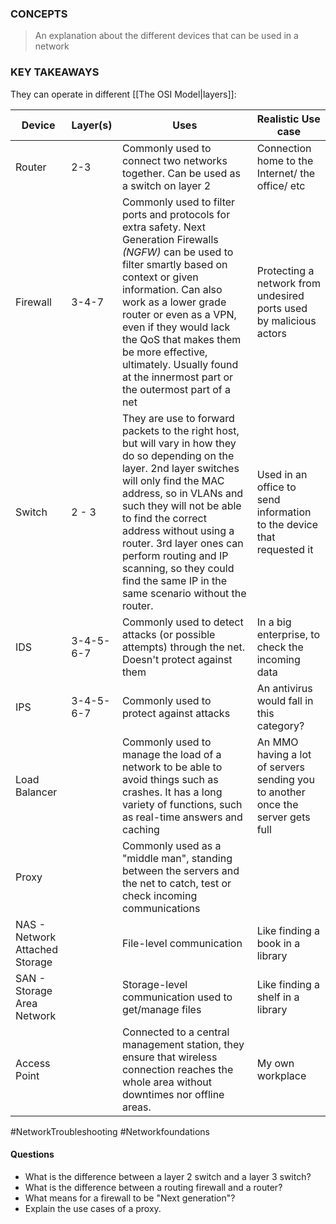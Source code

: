 ### CONCEPTS
> An explanation about the different devices that can be used in a network

### KEY TAKEAWAYS
They can operate in different [[The OSI Model|layers]]:

| Device                         | Layer(s)  | Uses                                                                                                                                                                                                                                                                                                                                                                                     | Realistic Use case                                                              |
| ------------------------------ | --------- | ---------------------------------------------------------------------------------------------------------------------------------------------------------------------------------------------------------------------------------------------------------------------------------------------------------------------------------------------------------------------------------------- | ------------------------------------------------------------------------------- |
| Router                         | 2-3       | Commonly used to connect two networks together. Can be used as a switch on layer 2                                                                                                                                                                                                                                                                                                       | Connection home to the Internet/ the office/ etc                                |
| Firewall                       | 3-4-7     | Commonly used to filter ports and protocols for extra safety. Next Generation Firewalls *(NGFW)* can be used to filter smartly based on context or given information. Can also work as a lower grade router or even as a VPN, even if they would lack the QoS that makes them be more effective, ultimately. Usually found at the innermost part or the outermost part of a net          | Protecting a network from undesired ports used by malicious actors              |
| Switch                         | 2 - 3     | They are use to forward packets to the right host, but will vary in how they do so depending on the layer. 2nd layer switches will only find the MAC address, so in VLANs and such they will not be able to find the correct address without using a router. 3rd layer ones can perform routing and IP scanning, so they could find the same IP in the same scenario without the router. | Used in an office to send information to the device that requested it           |
| IDS                            | 3-4-5-6-7 | Commonly used to detect attacks (or possible attempts) through the net. Doesn't protect against them                                                                                                                                                                                                                                                                                     | In a big enterprise, to check the incoming data                                 |
| IPS                            | 3-4-5-6-7 | Commonly used to protect against attacks                                                                                                                                                                                                                                                                                                                                                 | An antivirus would fall in this category?                                       |
| Load Balancer                  |           | Commonly used to manage the load of a network to be able to avoid things such as crashes. It has a long variety of functions, such as real-time answers and caching                                                                                                                                                                                                                      | An MMO having a lot of servers sending you to another once the server gets full |
| Proxy                          |           | Commonly used as a "middle man", standing between the servers and the net to catch, test or check incoming communications                                                                                                                                                                                                                                                                |                                                                                 |
| NAS - Network Attached Storage |           | File-level communication                                                                                                                                                                                                                                                                                                                                                                 | Like finding a book in a library                                                |
| SAN - Storage Area Network     |           | Storage-level communication used to get/manage files                                                                                                                                                                                                                                                                                                                                     | Like finding a shelf in a library                                               |
| Access Point                   |           | Connected to a central management station, they ensure that wireless connection reaches the whole area without downtimes nor offline areas.                                                                                                                                                                                                                                              | My own workplace                                                                |


#NetworkTroubleshooting #Networkfoundations 

#### Questions
- What is the difference between a layer 2 switch and a layer 3 switch?
- What is the difference between a routing firewall and a router?
- What means for a firewall to be "Next generation"?
- Explain the use cases of a proxy.
